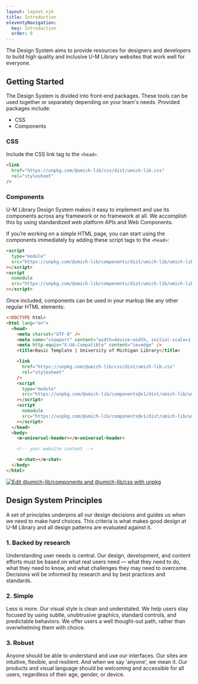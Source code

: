 ```yaml
---
layout: layout.njk
title: Introduction
eleventyNavigation:
  key: Introduction
  order: 0
---
```


The Design System aims to provide resources for designers and developers to build high quality and inclusive U-M Library websites that work well for everyone.

## Getting Started

The Design System is divided into front-end packages. These tools can be used together or separately depending on your team's needs. Provided packages include:

- CSS
- Components

### CSS

Include the CSS link tag to the `<head>`.

```html
<link
  href="https://unpkg.com/@umich-lib/css/dist/umich-lib.css"
  rel="stylesheet"
/>
```

### Components

U-M Library Design System makes it easy to implement and use its components across any framework or no framework at all. We accomplish this by using standardized web platform APIs and Web Components.

If you’re working on a simple HTML page, you can start using the components immediately by adding these script tags to the `<head>`:

```html
<script
  type="module"
  src="https://unpkg.com/@umich-lib/components/dist/umich-lib/umich-lib.esm.js"
></script>
<script
  nomodule
  src="https://unpkg.com/@umich-lib/components/dist/umich-lib/umich-lib.js"
></script>
```

Once included, components can be used in your markup like any other regular HTML elements:

```html
<!DOCTYPE html>
<html lang="en">
  <head>
    <meta charset="UTF-8" />
    <meta name="viewport" content="width=device-width, initial-scale=1.0" />
    <meta http-equiv="X-UA-Compatible" content="ie=edge" />
    <title>Basic Template | University of Michigan Library</title>

    <link
      href="https://unpkg.com/@umich-lib/css/dist/umich-lib.css"
      rel="stylesheet"
    />
    <script
      type="module"
      src="https://unpkg.com/@umich-lib/components@v1/dist/umich-lib/umich-lib.esm.js"
    ></script>
    <script
      nomodule
      src="https://unpkg.com/@umich-lib/components@v1/dist/umich-lib/umich-lib.js"
    ></script>
  </head>
  <body>
    <m-universal-header></m-universal-header>

    <!-- your website content -->

    <m-chat></m-chat>
  </body>
</html>
```

[![Edit @umich-lib/components and @umich-lib/css with unpkg](https://codesandbox.io/static/img/play-codesandbox.svg)](https://codesandbox.io/s/umich-libcomponents-and-umich-libcss-with-unpkg-468rj?fontsize=14&hidenavigation=1&theme=dark)

## Design System Principles

A set of principles underpins all our design decisions and guides us when we need to make hard choices. This criteria is what makes good design at U-M Library and all design patterns are evaluated against it.

### 1. Backed by research

Understanding user needs is central. Our design, development, and content efforts must be based on what real users need — what they need to do, what they need to know, and what challenges they may need to overcome. Decisions will be informed by research and by best practices and standards.

### 2. Simple

Less is more. Our visual style is clean and understated. We help users stay focused by using subtle, unobtrusive graphics, standard controls, and predictable behaviors. We offer users a well thought-out path, rather than overwhelming them with choice.

### 3. Robust

Anyone should be able to understand and use our interfaces. Our sites are intuitive, flexible, and resilient. And when we say 'anyone', we mean it. Our products and visual language should be welcoming and accessible for all users, regardless of their age, gender, or device.
